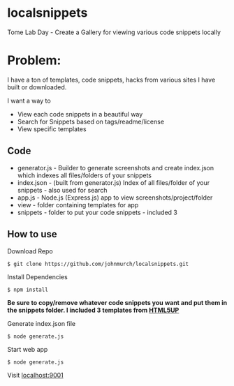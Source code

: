 # localsnippets
Tome Lab Day - Create a Gallery for viewing various code snippets locally


# Problem:
I have a ton of templates, code snippets, hacks from various sites I have built or downloaded.

I want a way to
* View each code snippets in a beautiful way
* Search for Snippets based on tags/readme/license
* View specific templates

## Code
* generator.js - Builder to generate screenshots and create index.json which indexes all files/folders of your snippets
* index.json - (built from generator.js) Index of all files/folder of your snippets - also used for search
* app.js - Node.js (Express.js) app to view screenshots/project/folder
* view - folder containing templates for app
* snippets - folder to put your code snippets - included 3


## How to use

Download Repo

```
$ git clone https://github.com/johnmurch/localsnippets.git
```
Install Dependencies

```
$ npm install
```
**Be sure to copy/remove whatever code snippets you want and put them in the snippets folder. I included 3 templates from [HTML5UP](https://html5up.net/)**

Generate index.json file

```
$ node generate.js
```

Start web app

```
$ node generate.js
```

Visit [localhost:9001](http://localhost:9001)
